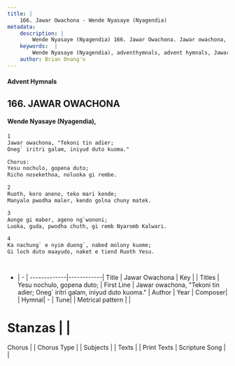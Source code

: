```yaml
---
title: |
    166. Jawar Owachona - Wende Nyasaye (Nyagendia)
metadata:
    description: |
        Wende Nyasaye (Nyagendia) 166. Jawar Owachona. Jawar owachona, "Tekoni tin adier;  Oneg` iritri galam, iniyud duto kuoma."  Chorus: Yesu nochulo, gopena duto;  Richo nosekethoa, noluoka gi rembe.  
    keywords:  |
        Wende Nyasaye (Nyagendia), adventhymnals, advent hymnals, Jawar Owachona, Jawar owachona, "Tekoni tin adier;  Oneg` iritri galam, iniyud duto kuoma.". Yesu nochulo, gopena duto; 
    author: Brian Onang'o
---
```


#### Advent Hymnals
## 166. JAWAR OWACHONA
####  Wende Nyasaye (Nyagendia),

```txt
1
Jawar owachona, "Tekoni tin adier; 
Oneg` iritri galam, iniyud duto kuoma."

Chorus:
Yesu nochulo, gopena duto; 
Richo nosekethoa, noluoka gi rembe.

2
Ruoth, koro aneno, teko mari kende; 
Manyalo pwodha maler, kendo golna chuny matek.

3
Aonge gi maber, ageno ng`wononi; 
Luoka, guda, pwodha chuth, gi remb Nyaromb Kalwari.

4
Ka nachung` e nyim duong`, nabed molony kuome; 
Gi loch duto maayudo, naket e tiend Ruoth Yesu.




```

- |   -  |
-------------|------------|
Title | Jawar Owachona |
Key |  |
Titles | Yesu nochulo, gopena duto;  |
First Line | Jawar owachona, "Tekoni tin adier;  Oneg` iritri galam, iniyud duto kuoma." |
Author | 
Year | 
Composer| |
Hymnal|  - |
Tune|  |
Metrical pattern | |
# Stanzas |  |
Chorus |  |
Chorus Type |  |
Subjects | |
Texts |  |
Print Texts | 
Scripture Song |  |
    
